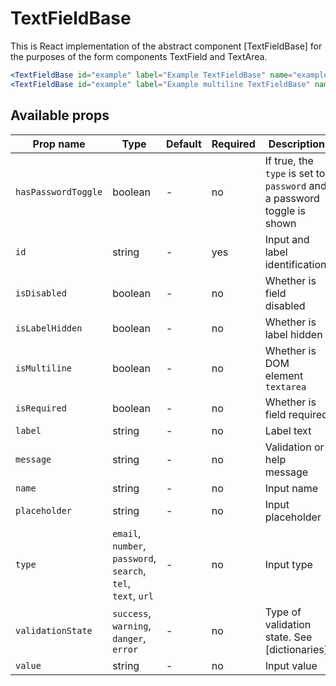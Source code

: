 # TextFieldBase

This is React implementation of the abstract component [TextFieldBase] for the purposes of the form components TextField and TextArea.

```jsx
<TextFieldBase id="example" label="Example TextFieldBase" name="example" isRequired validationState="danger" message="validation failed" />
<TextFieldBase id="example" label="Example multiline TextFieldBase" name="example" isMultiline isRequired validationState="danger" message="validation failed" />
```

## Available props

| Prop name           | Type                                                          | Default | Required | Description                                                             |
| ------------------- | ------------------------------------------------------------- | ------- | -------- | ----------------------------------------------------------------------- |
| `hasPasswordToggle` | boolean                                                       | -       | no       | If true, the `type` is set to `password` and a password toggle is shown |
| `id`                | string                                                        | -       | yes      | Input and label identification                                          |
| `isDisabled`        | boolean                                                       | -       | no       | Whether is field disabled                                               |
| `isLabelHidden`     | boolean                                                       | -       | no       | Whether is label hidden                                                 |
| `isMultiline`       | boolean                                                       | -       | no       | Whether is DOM element `textarea`                                       |
| `isRequired`        | boolean                                                       | -       | no       | Whether is field required                                               |
| `label`             | string                                                        | -       | no       | Label text                                                              |
| `message`           | string                                                        | -       | no       | Validation or help message                                              |
| `name`              | string                                                        | -       | no       | Input name                                                              |
| `placeholder`       | string                                                        | -       | no       | Input placeholder                                                       |
| `type`              | `email`, `number`, `password`, `search`, `tel`, `text`, `url` | -       | no       | Input type                                                              |
| `validationState`   | `success`, `warning`, `danger`, `error`                       | -       | no       | Type of validation state. See [dictionaries]                            |
| `value`             | string                                                        | -       | no       | Input value                                                             |

[docs]: https://github.com/lmc-eu/spirit-design-system/blob/main/docs/DICTIONARIES.md
